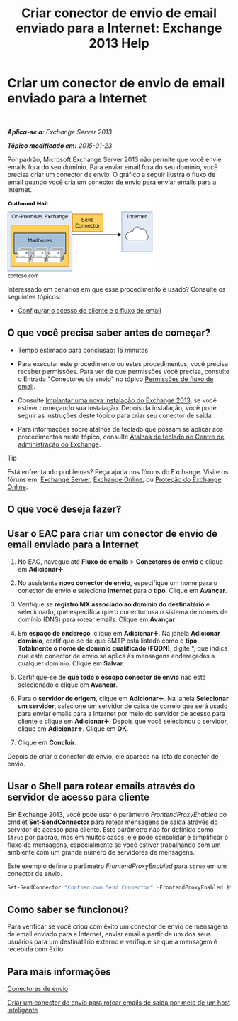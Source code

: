 ﻿---
title: 'Criar conector de envio de email enviado para a Internet: Exchange 2013 Help'
TOCTitle: Criar um conector de envio de email enviado para a Internet
ms:assetid: 6deaefa8-1152-40d9-b1ba-9c19bdf8a928
ms:mtpsurl: https://technet.microsoft.com/pt-br/library/JJ657457(v=EXCHG.150)
ms:contentKeyID: 50485787
ms.date: 05/22/2018
mtps_version: v=EXCHG.150
ms.translationtype: MT
---

# Criar um conector de envio de email enviado para a Internet

 

_**Aplica-se a:** Exchange Server 2013_

_**Tópico modificado em:** 2015-01-23_

Por padrão, Microsoft Exchange Server 2013 não permite que você envie emails fora do seu domínio. Para enviar email fora do seu domínio, você precisa criar um conector de envio. O gráfico a seguir ilustra o fluxo de email quando você cria um conector de envio para enviar emails para a Internet.

![connector\_send\_onprem\_internet](images/JJ657457.e8963e4f-7dce-461f-bbcf-660278cefa35(EXCHG.150).gif "connector_send_onprem_internet")

Interessado em cenários em que esse procedimento é usado? Consulte os seguintes tópicos:

  - [Configurar o acesso de cliente e o fluxo de email](configure-mail-flow-and-client-access-exchange-2013-help.md)

## O que você precisa saber antes de começar?

  - Tempo estimado para conclusão: 15 minutos

  - Para executar este procedimento ou estes procedimentos, você precisa receber permissões. Para ver de que permissões você precisa, consulte o Entrada "Conectores de envio" no tópico [Permissões de fluxo de email](mail-flow-permissions-exchange-2013-help.md).

  - Consulte [Implantar uma nova instalação do Exchange 2013](deploy-a-new-installation-of-exchange-2013-exchange-2013-help.md), se você estiver começando sua instalação. Depois da instalação, você pode seguir as instruções deste tópico para criar seu conector de saída.

  - Para informações sobre atalhos de teclado que possam se aplicar aos procedimentos neste tópico, consulte [Atalhos de teclado no Centro de administração do Exchange](keyboard-shortcuts-in-the-exchange-admin-center-exchange-online-protection-help.md).


> [!TIP]
> Está enfrentando problemas? Peça ajuda nos fóruns do Exchange. Visite os fóruns em: <A href="https://go.microsoft.com/fwlink/p/?linkid=60612">Exchange Server</A>, <A href="https://go.microsoft.com/fwlink/p/?linkid=267542">Exchange Online</A>, ou <A href="https://go.microsoft.com/fwlink/p/?linkid=285351">Proteção do Exchange Online</A>.



## O que você deseja fazer?

## Usar o EAC para criar um conector de envio de email enviado para a Internet

1.  No EAC, navegue até **Fluxo de emails** \> **Conectores de envio** e clique em **Adicionar**![Ícone Adicionar](images/JJ218640.c1e75329-d6d7-4073-a27d-498590bbb558(EXCHG.150).gif "Ícone Adicionar").

2.  No assistente **novo conector de envio**, especifique um nome para o conector de envio e selecione **Internet** para o **tipo**. Clique em **Avançar**.

3.  Verifique se **registro MX associado ao domínio do destinatário** é selecionado, que especifica que o conector usa o sistema de nomes de domínio (DNS) para rotear emails. Clique em **Avançar**.

4.  Em **espaço de endereço**, clique em **Adicionar**![Ícone Adicionar](images/JJ218640.c1e75329-d6d7-4073-a27d-498590bbb558(EXCHG.150).gif "Ícone Adicionar"). Na janela **Adicionar domínio**, certifique-se de que SMTP está listado como o **tipo**. **Totalmente o nome de domínio qualificado (FQDN)**, digite \*, que indica que este conector de envio se aplica às mensagens endereçadas a qualquer domínio. Clique em **Salvar**.

5.  Certifique-se de **que todo o escopo conector de envio** não está selecionado e clique em **Avançar**.

6.  Para o **servidor de origem**, clique em **Adicionar**![Ícone Adicionar](images/JJ218640.c1e75329-d6d7-4073-a27d-498590bbb558(EXCHG.150).gif "Ícone Adicionar"). Na janela **Selecionar um servidor**, selecione um servidor de caixa de correio que será usado para enviar emails para a Internet por meio do servidor de acesso para cliente e clique em **Adicionar**![Ícone Adicionar](images/JJ218640.c1e75329-d6d7-4073-a27d-498590bbb558(EXCHG.150).gif "Ícone Adicionar"). Depois que você selecionou o servidor, clique em **Adicionar**![Ícone Adicionar](images/JJ218640.c1e75329-d6d7-4073-a27d-498590bbb558(EXCHG.150).gif "Ícone Adicionar"). Clique em **OK**.

7.  Clique em **Concluir**.

Depois de criar o conector de envio, ele aparece na lista de conector de envio.

## Usar o Shell para rotear emails através do servidor de acesso para cliente

Em Exchange 2013, você pode usar o parâmetro *FrontendProxyEnabled* do cmdlet **Set-SendConnector** para rotear mensagens de saída através do servidor de acesso para cliente. Este parâmetro não for definido como `$true` por padrão, mas em muitos casos, ele pode consolidar e simplificar o fluxo de mensagens, especialmente se você estiver trabalhando com um ambiente com um grande número de servidores de mensagens.

Este exemplo define o parâmetro *FrontendProxyEnabled* para `$true` em um conector de envio.

```powershell
Set-SendConnector "Contoso.com Send Connector" -FrontendProxyEnabled $true
```

## Como saber se funcionou?

Para verificar se você criou com êxito um conector de envio de mensagens de email enviado para a Internet, enviar email a partir de um dos seus usuários para um destinatário externo e verifique se que a mensagem é recebida com êxito.

## Para mais informações

[Conectores de envio](send-connectors-exchange-2013-help.md)

[Criar um conector de envio para rotear emails de saída por meio de um host inteligente](create-a-send-connector-to-route-outbound-email-through-a-smart-host-exchange-2013-help.md)

